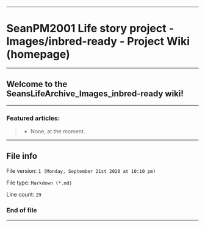 
***

# SeanPM2001 Life story project - Images/inbred-ready - Project Wiki (homepage)

***

## Welcome to the SeansLifeArchive_Images_inbred-ready wiki!

***

### Featured articles:

> * None, at the moment.

***

## File info

File version: `1 (Monday, September 21st 2020 at 10:10 pm)`

File type: `Markdown (*.md)`

Line count: `29`

### End of file

***
